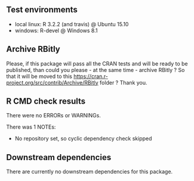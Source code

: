 ## Test environments
* local linux: R 3.2.2 (and travis) @ Ubuntu 15.10
* windows: R-devel @ Windows 8.1

## Archive RBitly
Please, if this package will pass all the CRAN tests and will be ready to be published, 
than could you please - at the same time - archive RBitly ? So that it will be moved to this https://cran.r-project.org/src/contrib/Archive/RBitly
folder ? Thank you. 

## R CMD check results
There were no ERRORs or WARNINGs. 

There was 1 NOTEs:

* No repository set, so cyclic dependency check skipped

## Downstream dependencies
There are currently no downstream dependencies for this package.



